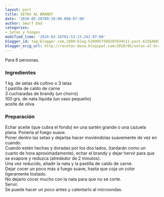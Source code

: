 ```yaml
---
layout: post
title: SETAS AL BRANDY
date: '2010-05-28T09:39:00.000-07:00'
author: Smurf Dad
categories:
- Setas y hongos
modified_time: '2016-03-16T01:53:15.241-07:00'
blogger_id: tag:blogger.com,1999:blog-5299957599287034512.post-6158400332385928790
blogger_orig_url: http://recetas-desa.blogspot.com/2010/05/setas-al-brandy.html
---
```


Para 8 personas.<br /><h3>Ingredientes</h3>1 kg. de setas de cultivo o 3 latas<br />1 pastilla de caldo de carne<br />3 cucharadas de brandy (un chorro)<br />100 grs. de nata líquida (un vaso pequeño)<br />aceite de oliva<br /><h3>Preparación</h3>Echar aceite (que cubra el fondo) en una sartén grande o una cazuela plana. Ponerla al fuego suave.<br />Poner dentro las setas y dejarlas hacer moviéndolas suavemente de vez en cuando.<br />Cuando estén hechas y doradas por los dos lados, (tardarán como un cuarto de hora aproximadamente), echar el brandy y dejar hervir para que se evapore y reduzca (alrededor de 2 minutos).<br />Una vez reducido, añadir la nata y la pastilla de caldo de carne.<br />Dejar cocer un poco más a fuego suave, hasta que coja un color ligeramente tostado.<br />No dejarlo cocer mucho con la nata para que no se corte.<br />Servir.<br />Se puede hacer un poco antes y calentarlo al microondas.